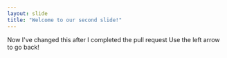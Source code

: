 ```yaml
---
layout: slide
title: "Welcome to our second slide!"
---
```

Now I've changed this after I completed the pull request
Use the left arrow to go back!
